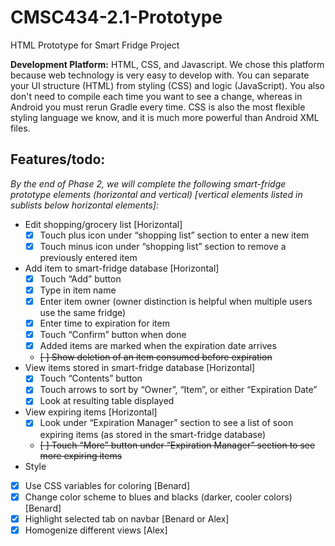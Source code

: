 # CMSC434-2.1-Prototype
HTML Prototype for Smart Fridge Project

**Development Platform:**
HTML, CSS, and Javascript. We chose this platform because web technology is very easy to develop with. You can separate your UI structure (HTML) from styling (CSS) and logic (JavaScript). You also don't need to compile each time you want to see a change, whereas in Android you must rerun Gradle every time. CSS is also the most flexible styling language we know, and it is much more powerful than Android XML files.

## Features/todo:
*By the end of Phase 2, we will complete the following smart-fridge prototype elements (horizontal and vertical) [vertical elements listed in sublists below horizontal elements]:*
- Edit shopping/grocery list [Horizontal]
  - [x] Touch plus icon under “shopping list” section to enter a new item
  - [x] Touch minus icon under “shopping list” section to remove a previously entered item
- Add item to smart-fridge database [Horizontal]
  - [x] Touch “Add” button
  - [x] Type in item name
  - [x] Enter item owner (owner distinction is helpful when multiple users use the same fridge)
  - [x] Enter time to expiration for item
  - [x] Touch “Confirm” button when done
  - [x] Added items are marked when the expiration date arrives
  - ~~[ ] Show deletion of an item consumed before expiration~~
- View items stored in smart-fridge database [Horizontal]
  - [x] Touch “Contents” button
  - [x] Touch arrows to sort by “Owner”, “Item”, or either “Expiration Date”
  - [x] Look at resulting table displayed
- View expiring items [Horizontal]
  - [x] Look under “Expiration Manager” section to see a list of soon expiring items (as stored in the smart-fridge database)
  - ~~[ ] Touch “More” button under “Expiration Manager” section to see more expiring items~~
- Style
 - [x] Use CSS variables for coloring [Benard]
 - [x] Change color scheme to blues and blacks (darker, cooler colors) [Benard]
 - [x] Highlight selected tab on navbar [Benard or Alex]
 - [x] Homogenize different views [Alex]
